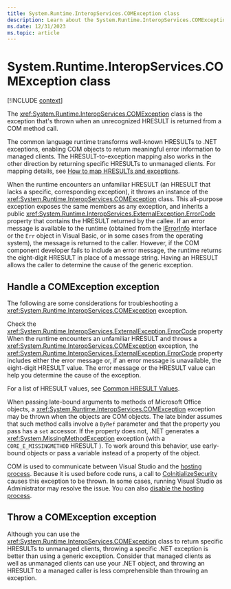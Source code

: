 ```yaml
---
title: System.Runtime.InteropServices.COMException class
description: Learn about the System.Runtime.InteropServices.COMException class.
ms.date: 12/31/2023
ms.topic: article
---
```

# System.Runtime.InteropServices.COMException class

[!INCLUDE [context](includes/context.md)]

The <xref:System.Runtime.InteropServices.COMException> class is the exception that's thrown when an unrecognized HRESULT is returned from a COM method call.

The common language runtime transforms well-known HRESULTs to .NET exceptions, enabling COM objects to return meaningful error information to managed clients. The HRESULT-to-exception mapping also works in the other direction by returning specific HRESULTs to unmanaged clients. For mapping details, see [How to map HRESULTs and exceptions](../../framework/interop/how-to-map-hresults-and-exceptions.md).

When the runtime encounters an unfamiliar HRESULT (an HRESULT that lacks a specific, corresponding exception), it throws an instance of the <xref:System.Runtime.InteropServices.COMException> class. This all-purpose exception exposes the same members as any exception, and inherits a public <xref:System.Runtime.InteropServices.ExternalException.ErrorCode> property that contains the HRESULT returned by the callee. If an error message is available to the runtime (obtained from the [IErrorInfo](/previous-versions/windows/desktop/ms723041(v=vs.85)) interface or the `Err` object in Visual Basic, or in some cases from the operating system), the message is returned to the caller. However, if the COM component developer fails to include an error message, the runtime returns the eight-digit HRESULT in place of a message string. Having an HRESULT allows the caller to determine the cause of the generic exception.

## Handle a COMException exception

The following are some considerations for troubleshooting a <xref:System.Runtime.InteropServices.COMException> exception.

Check the <xref:System.Runtime.InteropServices.ExternalException.ErrorCode> property
When the runtime encounters an unfamiliar HRESULT and throws a <xref:System.Runtime.InteropServices.COMException> exception,  the <xref:System.Runtime.InteropServices.ExternalException.ErrorCode> property includes either the error message or, if an error message is unavailable, the eight-digit HRESULT value. The error message or the HRESULT value can help you determine the cause of the exception.

For a list of HRESULT values, see [Common HRESULT Values](/windows/win32/seccrypto/common-hresult-values).

When passing late-bound arguments to methods of Microsoft Office objects, a <xref:System.Runtime.InteropServices.COMException> exception may be thrown when the objects are COM objects. The late binder assumes that such method calls involve a `ByRef` parameter and that the property you pass has a `set` accessor. If the property does not, .NET generates a <xref:System.MissingMethodException> exception (with a `CORE_E_MISSINGMETHOD` HRESULT ). To work around this behavior, use early-bound objects or pass a variable instead of a property of the object.

COM is used to communicate between Visual Studio and the [hosting process](/visualstudio/ide/hosting-process-vshost-exe?preserve-view=vs-2015). Because it is used before code runs, a call to [CoInitializeSecurity](/windows/win32/api/combaseapi/nf-combaseapi-coinitializesecurity) causes this exception to be thrown. In some cases, running Visual Studio as Administrator may resolve the issue. You can also [disable the hosting process](/visualstudio/ide/how-to-disable-the-hosting-process?preserve-view=vs-2015).

## Throw a COMException exception

Although you can use the <xref:System.Runtime.InteropServices.COMException> class to return specific HRESULTs to unmanaged clients, throwing a specific .NET exception is better than using a generic exception. Consider that managed clients as well as unmanaged clients can use your .NET object, and throwing an HRESULT to a managed caller is less comprehensible than throwing an exception.
